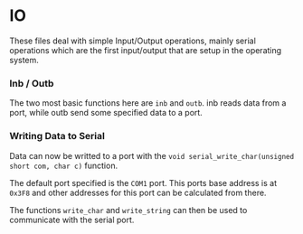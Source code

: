 # IO

These files deal with simple Input/Output operations, mainly serial operations which are the first input/output that are setup in the operating system.

### Inb / Outb

The two most basic functions here are `inb` and `outb`. inb reads data from a port, while outb send some specified data to a port.

### Writing Data to Serial

Data can now be writted to a port with the `void serial_write_char(unsigned short com, char c)` function. 

The default port specified is the `COM1` port. This ports base address is at `0x3F8` and other addresses for this port can be calculated from there.

The functions `write_char` and `write_string` can then be used to communicate with the serial port.